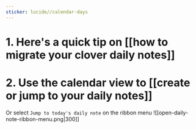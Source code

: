 ```yaml
---
sticker: lucide//calendar-days
---
```



# 1. Here's a quick tip on [[how to migrate your clover daily notes]]



# 2. Use the calendar view to [[create or jump to your daily notes]]
Or select `Jump to today's daily note` on the ribbon menu
![[open-daily-note-ribbon-menu.png|300]]
